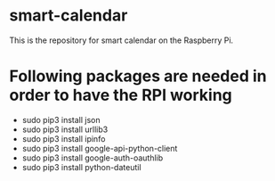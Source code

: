# smart-calendar
This is the repository for smart calendar on the Raspberry Pi.


# Following packages are needed in order to have the RPI working

* sudo pip3 install json
* sudo pip3 install urllib3
* sudo pip3 install ipinfo
* sudo pip3 install google-api-python-client
* sudo pip3 install google-auth-oauthlib
* sudo pip3 install python-dateutil